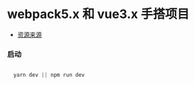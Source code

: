
# webpack5.x 和 vue3.x 手搭项目

  - [资源来源](https://mp.weixin.qq.com/s/l5gkwi6LtAEuDwxhKjBxDA)

### 启动

```js

  yarn dev || npm run dev

```